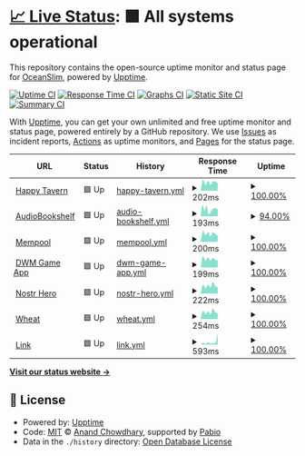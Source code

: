 # [📈 Live Status](https://0ceanSlim.github.io/upptime): <!--live status--> **🟩 All systems operational**

This repository contains the open-source uptime monitor and status page for [OceanSlim](https://happytavern.co), powered by [Upptime](https://github.com/upptime/upptime).

[![Uptime CI](https://github.com/0ceanSlim/upptime/workflows/Uptime%20CI/badge.svg)](https://github.com/0ceanSlim/upptime/actions?query=workflow%3A%22Uptime+CI%22)
[![Response Time CI](https://github.com/0ceanSlim/upptime/workflows/Response%20Time%20CI/badge.svg)](https://github.com/0ceanSlim/upptime/actions?query=workflow%3A%22Response+Time+CI%22)
[![Graphs CI](https://github.com/0ceanSlim/upptime/workflows/Graphs%20CI/badge.svg)](https://github.com/0ceanSlim/upptime/actions?query=workflow%3A%22Graphs+CI%22)
[![Static Site CI](https://github.com/0ceanSlim/upptime/workflows/Static%20Site%20CI/badge.svg)](https://github.com/0ceanSlim/upptime/actions?query=workflow%3A%22Static+Site+CI%22)
[![Summary CI](https://github.com/0ceanSlim/upptime/workflows/Summary%20CI/badge.svg)](https://github.com/0ceanSlim/upptime/actions?query=workflow%3A%22Summary+CI%22)

With [Upptime](https://upptime.js.org), you can get your own unlimited and free uptime monitor and status page, powered entirely by a GitHub repository. We use [Issues](https://github.com/0ceanSlim/upptime/issues) as incident reports, [Actions](https://github.com/0ceanSlim/upptime/actions) as uptime monitors, and [Pages](https://0ceanSlim.github.io/upptime) for the status page.

<!--start: status pages-->
<!-- This summary is generated by Upptime (https://github.com/upptime/upptime) -->
<!-- Do not edit this manually, your changes will be overwritten -->
<!-- prettier-ignore -->
| URL | Status | History | Response Time | Uptime |
| --- | ------ | ------- | ------------- | ------ |
| <img alt="" src="https://icons.duckduckgo.com/ip3/happytavern.co.ico" height="13"> [Happy Tavern](https://happytavern.co) | 🟩 Up | [happy-tavern.yml](https://github.com/0ceanSlim/upptime/commits/HEAD/history/happy-tavern.yml) | <details><summary><img alt="Response time graph" src="./graphs/happy-tavern/response-time-week.png" height="20"> 202ms</summary><br><a href="https://0ceanSlim.github.io/upptime/history/happy-tavern"><img alt="Response time 243" src="https://img.shields.io/endpoint?url=https%3A%2F%2Fraw.githubusercontent.com%2F0ceanSlim%2Fupptime%2FHEAD%2Fapi%2Fhappy-tavern%2Fresponse-time.json"></a><br><a href="https://0ceanSlim.github.io/upptime/history/happy-tavern"><img alt="24-hour response time 192" src="https://img.shields.io/endpoint?url=https%3A%2F%2Fraw.githubusercontent.com%2F0ceanSlim%2Fupptime%2FHEAD%2Fapi%2Fhappy-tavern%2Fresponse-time-day.json"></a><br><a href="https://0ceanSlim.github.io/upptime/history/happy-tavern"><img alt="7-day response time 202" src="https://img.shields.io/endpoint?url=https%3A%2F%2Fraw.githubusercontent.com%2F0ceanSlim%2Fupptime%2FHEAD%2Fapi%2Fhappy-tavern%2Fresponse-time-week.json"></a><br><a href="https://0ceanSlim.github.io/upptime/history/happy-tavern"><img alt="30-day response time 252" src="https://img.shields.io/endpoint?url=https%3A%2F%2Fraw.githubusercontent.com%2F0ceanSlim%2Fupptime%2FHEAD%2Fapi%2Fhappy-tavern%2Fresponse-time-month.json"></a><br><a href="https://0ceanSlim.github.io/upptime/history/happy-tavern"><img alt="1-year response time 243" src="https://img.shields.io/endpoint?url=https%3A%2F%2Fraw.githubusercontent.com%2F0ceanSlim%2Fupptime%2FHEAD%2Fapi%2Fhappy-tavern%2Fresponse-time-year.json"></a></details> | <details><summary><a href="https://0ceanSlim.github.io/upptime/history/happy-tavern">100.00%</a></summary><a href="https://0ceanSlim.github.io/upptime/history/happy-tavern"><img alt="All-time uptime 99.78%" src="https://img.shields.io/endpoint?url=https%3A%2F%2Fraw.githubusercontent.com%2F0ceanSlim%2Fupptime%2FHEAD%2Fapi%2Fhappy-tavern%2Fuptime.json"></a><br><a href="https://0ceanSlim.github.io/upptime/history/happy-tavern"><img alt="24-hour uptime 100.00%" src="https://img.shields.io/endpoint?url=https%3A%2F%2Fraw.githubusercontent.com%2F0ceanSlim%2Fupptime%2FHEAD%2Fapi%2Fhappy-tavern%2Fuptime-day.json"></a><br><a href="https://0ceanSlim.github.io/upptime/history/happy-tavern"><img alt="7-day uptime 100.00%" src="https://img.shields.io/endpoint?url=https%3A%2F%2Fraw.githubusercontent.com%2F0ceanSlim%2Fupptime%2FHEAD%2Fapi%2Fhappy-tavern%2Fuptime-week.json"></a><br><a href="https://0ceanSlim.github.io/upptime/history/happy-tavern"><img alt="30-day uptime 99.95%" src="https://img.shields.io/endpoint?url=https%3A%2F%2Fraw.githubusercontent.com%2F0ceanSlim%2Fupptime%2FHEAD%2Fapi%2Fhappy-tavern%2Fuptime-month.json"></a><br><a href="https://0ceanSlim.github.io/upptime/history/happy-tavern"><img alt="1-year uptime 99.78%" src="https://img.shields.io/endpoint?url=https%3A%2F%2Fraw.githubusercontent.com%2F0ceanSlim%2Fupptime%2FHEAD%2Fapi%2Fhappy-tavern%2Fuptime-year.json"></a></details>
| <img alt="" src="https://icons.duckduckgo.com/ip3/books.happytavern.co.ico" height="13"> [AudioBookshelf](https://books.happytavern.co) | 🟩 Up | [audio-bookshelf.yml](https://github.com/0ceanSlim/upptime/commits/HEAD/history/audio-bookshelf.yml) | <details><summary><img alt="Response time graph" src="./graphs/audio-bookshelf/response-time-week.png" height="20"> 193ms</summary><br><a href="https://0ceanSlim.github.io/upptime/history/audio-bookshelf"><img alt="Response time 289" src="https://img.shields.io/endpoint?url=https%3A%2F%2Fraw.githubusercontent.com%2F0ceanSlim%2Fupptime%2FHEAD%2Fapi%2Faudio-bookshelf%2Fresponse-time.json"></a><br><a href="https://0ceanSlim.github.io/upptime/history/audio-bookshelf"><img alt="24-hour response time 198" src="https://img.shields.io/endpoint?url=https%3A%2F%2Fraw.githubusercontent.com%2F0ceanSlim%2Fupptime%2FHEAD%2Fapi%2Faudio-bookshelf%2Fresponse-time-day.json"></a><br><a href="https://0ceanSlim.github.io/upptime/history/audio-bookshelf"><img alt="7-day response time 193" src="https://img.shields.io/endpoint?url=https%3A%2F%2Fraw.githubusercontent.com%2F0ceanSlim%2Fupptime%2FHEAD%2Fapi%2Faudio-bookshelf%2Fresponse-time-week.json"></a><br><a href="https://0ceanSlim.github.io/upptime/history/audio-bookshelf"><img alt="30-day response time 312" src="https://img.shields.io/endpoint?url=https%3A%2F%2Fraw.githubusercontent.com%2F0ceanSlim%2Fupptime%2FHEAD%2Fapi%2Faudio-bookshelf%2Fresponse-time-month.json"></a><br><a href="https://0ceanSlim.github.io/upptime/history/audio-bookshelf"><img alt="1-year response time 289" src="https://img.shields.io/endpoint?url=https%3A%2F%2Fraw.githubusercontent.com%2F0ceanSlim%2Fupptime%2FHEAD%2Fapi%2Faudio-bookshelf%2Fresponse-time-year.json"></a></details> | <details><summary><a href="https://0ceanSlim.github.io/upptime/history/audio-bookshelf">94.00%</a></summary><a href="https://0ceanSlim.github.io/upptime/history/audio-bookshelf"><img alt="All-time uptime 99.10%" src="https://img.shields.io/endpoint?url=https%3A%2F%2Fraw.githubusercontent.com%2F0ceanSlim%2Fupptime%2FHEAD%2Fapi%2Faudio-bookshelf%2Fuptime.json"></a><br><a href="https://0ceanSlim.github.io/upptime/history/audio-bookshelf"><img alt="24-hour uptime 100.00%" src="https://img.shields.io/endpoint?url=https%3A%2F%2Fraw.githubusercontent.com%2F0ceanSlim%2Fupptime%2FHEAD%2Fapi%2Faudio-bookshelf%2Fuptime-day.json"></a><br><a href="https://0ceanSlim.github.io/upptime/history/audio-bookshelf"><img alt="7-day uptime 94.00%" src="https://img.shields.io/endpoint?url=https%3A%2F%2Fraw.githubusercontent.com%2F0ceanSlim%2Fupptime%2FHEAD%2Fapi%2Faudio-bookshelf%2Fuptime-week.json"></a><br><a href="https://0ceanSlim.github.io/upptime/history/audio-bookshelf"><img alt="30-day uptime 98.62%" src="https://img.shields.io/endpoint?url=https%3A%2F%2Fraw.githubusercontent.com%2F0ceanSlim%2Fupptime%2FHEAD%2Fapi%2Faudio-bookshelf%2Fuptime-month.json"></a><br><a href="https://0ceanSlim.github.io/upptime/history/audio-bookshelf"><img alt="1-year uptime 99.10%" src="https://img.shields.io/endpoint?url=https%3A%2F%2Fraw.githubusercontent.com%2F0ceanSlim%2Fupptime%2FHEAD%2Fapi%2Faudio-bookshelf%2Fuptime-year.json"></a></details>
| <img alt="" src="https://icons.duckduckgo.com/ip3/mempool.happytavern.co.ico" height="13"> [Mempool](https://mempool.happytavern.co) | 🟩 Up | [mempool.yml](https://github.com/0ceanSlim/upptime/commits/HEAD/history/mempool.yml) | <details><summary><img alt="Response time graph" src="./graphs/mempool/response-time-week.png" height="20"> 200ms</summary><br><a href="https://0ceanSlim.github.io/upptime/history/mempool"><img alt="Response time 234" src="https://img.shields.io/endpoint?url=https%3A%2F%2Fraw.githubusercontent.com%2F0ceanSlim%2Fupptime%2FHEAD%2Fapi%2Fmempool%2Fresponse-time.json"></a><br><a href="https://0ceanSlim.github.io/upptime/history/mempool"><img alt="24-hour response time 232" src="https://img.shields.io/endpoint?url=https%3A%2F%2Fraw.githubusercontent.com%2F0ceanSlim%2Fupptime%2FHEAD%2Fapi%2Fmempool%2Fresponse-time-day.json"></a><br><a href="https://0ceanSlim.github.io/upptime/history/mempool"><img alt="7-day response time 200" src="https://img.shields.io/endpoint?url=https%3A%2F%2Fraw.githubusercontent.com%2F0ceanSlim%2Fupptime%2FHEAD%2Fapi%2Fmempool%2Fresponse-time-week.json"></a><br><a href="https://0ceanSlim.github.io/upptime/history/mempool"><img alt="30-day response time 211" src="https://img.shields.io/endpoint?url=https%3A%2F%2Fraw.githubusercontent.com%2F0ceanSlim%2Fupptime%2FHEAD%2Fapi%2Fmempool%2Fresponse-time-month.json"></a><br><a href="https://0ceanSlim.github.io/upptime/history/mempool"><img alt="1-year response time 234" src="https://img.shields.io/endpoint?url=https%3A%2F%2Fraw.githubusercontent.com%2F0ceanSlim%2Fupptime%2FHEAD%2Fapi%2Fmempool%2Fresponse-time-year.json"></a></details> | <details><summary><a href="https://0ceanSlim.github.io/upptime/history/mempool">100.00%</a></summary><a href="https://0ceanSlim.github.io/upptime/history/mempool"><img alt="All-time uptime 99.83%" src="https://img.shields.io/endpoint?url=https%3A%2F%2Fraw.githubusercontent.com%2F0ceanSlim%2Fupptime%2FHEAD%2Fapi%2Fmempool%2Fuptime.json"></a><br><a href="https://0ceanSlim.github.io/upptime/history/mempool"><img alt="24-hour uptime 100.00%" src="https://img.shields.io/endpoint?url=https%3A%2F%2Fraw.githubusercontent.com%2F0ceanSlim%2Fupptime%2FHEAD%2Fapi%2Fmempool%2Fuptime-day.json"></a><br><a href="https://0ceanSlim.github.io/upptime/history/mempool"><img alt="7-day uptime 100.00%" src="https://img.shields.io/endpoint?url=https%3A%2F%2Fraw.githubusercontent.com%2F0ceanSlim%2Fupptime%2FHEAD%2Fapi%2Fmempool%2Fuptime-week.json"></a><br><a href="https://0ceanSlim.github.io/upptime/history/mempool"><img alt="30-day uptime 100.00%" src="https://img.shields.io/endpoint?url=https%3A%2F%2Fraw.githubusercontent.com%2F0ceanSlim%2Fupptime%2FHEAD%2Fapi%2Fmempool%2Fuptime-month.json"></a><br><a href="https://0ceanSlim.github.io/upptime/history/mempool"><img alt="1-year uptime 99.83%" src="https://img.shields.io/endpoint?url=https%3A%2F%2Fraw.githubusercontent.com%2F0ceanSlim%2Fupptime%2FHEAD%2Fapi%2Fmempool%2Fuptime-year.json"></a></details>
| <img alt="" src="https://icons.duckduckgo.com/ip3/dwm.happytavern.co.ico" height="13"> [DWM Game App](https://dwm.happytavern.co) | 🟩 Up | [dwm-game-app.yml](https://github.com/0ceanSlim/upptime/commits/HEAD/history/dwm-game-app.yml) | <details><summary><img alt="Response time graph" src="./graphs/dwm-game-app/response-time-week.png" height="20"> 199ms</summary><br><a href="https://0ceanSlim.github.io/upptime/history/dwm-game-app"><img alt="Response time 246" src="https://img.shields.io/endpoint?url=https%3A%2F%2Fraw.githubusercontent.com%2F0ceanSlim%2Fupptime%2FHEAD%2Fapi%2Fdwm-game-app%2Fresponse-time.json"></a><br><a href="https://0ceanSlim.github.io/upptime/history/dwm-game-app"><img alt="24-hour response time 176" src="https://img.shields.io/endpoint?url=https%3A%2F%2Fraw.githubusercontent.com%2F0ceanSlim%2Fupptime%2FHEAD%2Fapi%2Fdwm-game-app%2Fresponse-time-day.json"></a><br><a href="https://0ceanSlim.github.io/upptime/history/dwm-game-app"><img alt="7-day response time 199" src="https://img.shields.io/endpoint?url=https%3A%2F%2Fraw.githubusercontent.com%2F0ceanSlim%2Fupptime%2FHEAD%2Fapi%2Fdwm-game-app%2Fresponse-time-week.json"></a><br><a href="https://0ceanSlim.github.io/upptime/history/dwm-game-app"><img alt="30-day response time 294" src="https://img.shields.io/endpoint?url=https%3A%2F%2Fraw.githubusercontent.com%2F0ceanSlim%2Fupptime%2FHEAD%2Fapi%2Fdwm-game-app%2Fresponse-time-month.json"></a><br><a href="https://0ceanSlim.github.io/upptime/history/dwm-game-app"><img alt="1-year response time 246" src="https://img.shields.io/endpoint?url=https%3A%2F%2Fraw.githubusercontent.com%2F0ceanSlim%2Fupptime%2FHEAD%2Fapi%2Fdwm-game-app%2Fresponse-time-year.json"></a></details> | <details><summary><a href="https://0ceanSlim.github.io/upptime/history/dwm-game-app">100.00%</a></summary><a href="https://0ceanSlim.github.io/upptime/history/dwm-game-app"><img alt="All-time uptime 97.83%" src="https://img.shields.io/endpoint?url=https%3A%2F%2Fraw.githubusercontent.com%2F0ceanSlim%2Fupptime%2FHEAD%2Fapi%2Fdwm-game-app%2Fuptime.json"></a><br><a href="https://0ceanSlim.github.io/upptime/history/dwm-game-app"><img alt="24-hour uptime 100.00%" src="https://img.shields.io/endpoint?url=https%3A%2F%2Fraw.githubusercontent.com%2F0ceanSlim%2Fupptime%2FHEAD%2Fapi%2Fdwm-game-app%2Fuptime-day.json"></a><br><a href="https://0ceanSlim.github.io/upptime/history/dwm-game-app"><img alt="7-day uptime 100.00%" src="https://img.shields.io/endpoint?url=https%3A%2F%2Fraw.githubusercontent.com%2F0ceanSlim%2Fupptime%2FHEAD%2Fapi%2Fdwm-game-app%2Fuptime-week.json"></a><br><a href="https://0ceanSlim.github.io/upptime/history/dwm-game-app"><img alt="30-day uptime 99.90%" src="https://img.shields.io/endpoint?url=https%3A%2F%2Fraw.githubusercontent.com%2F0ceanSlim%2Fupptime%2FHEAD%2Fapi%2Fdwm-game-app%2Fuptime-month.json"></a><br><a href="https://0ceanSlim.github.io/upptime/history/dwm-game-app"><img alt="1-year uptime 97.83%" src="https://img.shields.io/endpoint?url=https%3A%2F%2Fraw.githubusercontent.com%2F0ceanSlim%2Fupptime%2FHEAD%2Fapi%2Fdwm-game-app%2Fuptime-year.json"></a></details>
| <img alt="" src="https://icons.duckduckgo.com/ip3/hero.happytavern.co.ico" height="13"> [Nostr Hero](https://hero.happytavern.co) | 🟩 Up | [nostr-hero.yml](https://github.com/0ceanSlim/upptime/commits/HEAD/history/nostr-hero.yml) | <details><summary><img alt="Response time graph" src="./graphs/nostr-hero/response-time-week.png" height="20"> 222ms</summary><br><a href="https://0ceanSlim.github.io/upptime/history/nostr-hero"><img alt="Response time 239" src="https://img.shields.io/endpoint?url=https%3A%2F%2Fraw.githubusercontent.com%2F0ceanSlim%2Fupptime%2FHEAD%2Fapi%2Fnostr-hero%2Fresponse-time.json"></a><br><a href="https://0ceanSlim.github.io/upptime/history/nostr-hero"><img alt="24-hour response time 188" src="https://img.shields.io/endpoint?url=https%3A%2F%2Fraw.githubusercontent.com%2F0ceanSlim%2Fupptime%2FHEAD%2Fapi%2Fnostr-hero%2Fresponse-time-day.json"></a><br><a href="https://0ceanSlim.github.io/upptime/history/nostr-hero"><img alt="7-day response time 222" src="https://img.shields.io/endpoint?url=https%3A%2F%2Fraw.githubusercontent.com%2F0ceanSlim%2Fupptime%2FHEAD%2Fapi%2Fnostr-hero%2Fresponse-time-week.json"></a><br><a href="https://0ceanSlim.github.io/upptime/history/nostr-hero"><img alt="30-day response time 237" src="https://img.shields.io/endpoint?url=https%3A%2F%2Fraw.githubusercontent.com%2F0ceanSlim%2Fupptime%2FHEAD%2Fapi%2Fnostr-hero%2Fresponse-time-month.json"></a><br><a href="https://0ceanSlim.github.io/upptime/history/nostr-hero"><img alt="1-year response time 239" src="https://img.shields.io/endpoint?url=https%3A%2F%2Fraw.githubusercontent.com%2F0ceanSlim%2Fupptime%2FHEAD%2Fapi%2Fnostr-hero%2Fresponse-time-year.json"></a></details> | <details><summary><a href="https://0ceanSlim.github.io/upptime/history/nostr-hero">100.00%</a></summary><a href="https://0ceanSlim.github.io/upptime/history/nostr-hero"><img alt="All-time uptime 99.83%" src="https://img.shields.io/endpoint?url=https%3A%2F%2Fraw.githubusercontent.com%2F0ceanSlim%2Fupptime%2FHEAD%2Fapi%2Fnostr-hero%2Fuptime.json"></a><br><a href="https://0ceanSlim.github.io/upptime/history/nostr-hero"><img alt="24-hour uptime 100.00%" src="https://img.shields.io/endpoint?url=https%3A%2F%2Fraw.githubusercontent.com%2F0ceanSlim%2Fupptime%2FHEAD%2Fapi%2Fnostr-hero%2Fuptime-day.json"></a><br><a href="https://0ceanSlim.github.io/upptime/history/nostr-hero"><img alt="7-day uptime 100.00%" src="https://img.shields.io/endpoint?url=https%3A%2F%2Fraw.githubusercontent.com%2F0ceanSlim%2Fupptime%2FHEAD%2Fapi%2Fnostr-hero%2Fuptime-week.json"></a><br><a href="https://0ceanSlim.github.io/upptime/history/nostr-hero"><img alt="30-day uptime 100.00%" src="https://img.shields.io/endpoint?url=https%3A%2F%2Fraw.githubusercontent.com%2F0ceanSlim%2Fupptime%2FHEAD%2Fapi%2Fnostr-hero%2Fuptime-month.json"></a><br><a href="https://0ceanSlim.github.io/upptime/history/nostr-hero"><img alt="1-year uptime 99.83%" src="https://img.shields.io/endpoint?url=https%3A%2F%2Fraw.githubusercontent.com%2F0ceanSlim%2Fupptime%2FHEAD%2Fapi%2Fnostr-hero%2Fuptime-year.json"></a></details>
| <img alt="" src="https://icons.duckduckgo.com/ip3/wheat.happytavern.co.ico" height="13"> [Wheat](https://wheat.happytavern.co) | 🟩 Up | [wheat.yml](https://github.com/0ceanSlim/upptime/commits/HEAD/history/wheat.yml) | <details><summary><img alt="Response time graph" src="./graphs/wheat/response-time-week.png" height="20"> 254ms</summary><br><a href="https://0ceanSlim.github.io/upptime/history/wheat"><img alt="Response time 269" src="https://img.shields.io/endpoint?url=https%3A%2F%2Fraw.githubusercontent.com%2F0ceanSlim%2Fupptime%2FHEAD%2Fapi%2Fwheat%2Fresponse-time.json"></a><br><a href="https://0ceanSlim.github.io/upptime/history/wheat"><img alt="24-hour response time 394" src="https://img.shields.io/endpoint?url=https%3A%2F%2Fraw.githubusercontent.com%2F0ceanSlim%2Fupptime%2FHEAD%2Fapi%2Fwheat%2Fresponse-time-day.json"></a><br><a href="https://0ceanSlim.github.io/upptime/history/wheat"><img alt="7-day response time 254" src="https://img.shields.io/endpoint?url=https%3A%2F%2Fraw.githubusercontent.com%2F0ceanSlim%2Fupptime%2FHEAD%2Fapi%2Fwheat%2Fresponse-time-week.json"></a><br><a href="https://0ceanSlim.github.io/upptime/history/wheat"><img alt="30-day response time 316" src="https://img.shields.io/endpoint?url=https%3A%2F%2Fraw.githubusercontent.com%2F0ceanSlim%2Fupptime%2FHEAD%2Fapi%2Fwheat%2Fresponse-time-month.json"></a><br><a href="https://0ceanSlim.github.io/upptime/history/wheat"><img alt="1-year response time 269" src="https://img.shields.io/endpoint?url=https%3A%2F%2Fraw.githubusercontent.com%2F0ceanSlim%2Fupptime%2FHEAD%2Fapi%2Fwheat%2Fresponse-time-year.json"></a></details> | <details><summary><a href="https://0ceanSlim.github.io/upptime/history/wheat">100.00%</a></summary><a href="https://0ceanSlim.github.io/upptime/history/wheat"><img alt="All-time uptime 98.81%" src="https://img.shields.io/endpoint?url=https%3A%2F%2Fraw.githubusercontent.com%2F0ceanSlim%2Fupptime%2FHEAD%2Fapi%2Fwheat%2Fuptime.json"></a><br><a href="https://0ceanSlim.github.io/upptime/history/wheat"><img alt="24-hour uptime 100.00%" src="https://img.shields.io/endpoint?url=https%3A%2F%2Fraw.githubusercontent.com%2F0ceanSlim%2Fupptime%2FHEAD%2Fapi%2Fwheat%2Fuptime-day.json"></a><br><a href="https://0ceanSlim.github.io/upptime/history/wheat"><img alt="7-day uptime 100.00%" src="https://img.shields.io/endpoint?url=https%3A%2F%2Fraw.githubusercontent.com%2F0ceanSlim%2Fupptime%2FHEAD%2Fapi%2Fwheat%2Fuptime-week.json"></a><br><a href="https://0ceanSlim.github.io/upptime/history/wheat"><img alt="30-day uptime 99.89%" src="https://img.shields.io/endpoint?url=https%3A%2F%2Fraw.githubusercontent.com%2F0ceanSlim%2Fupptime%2FHEAD%2Fapi%2Fwheat%2Fuptime-month.json"></a><br><a href="https://0ceanSlim.github.io/upptime/history/wheat"><img alt="1-year uptime 98.81%" src="https://img.shields.io/endpoint?url=https%3A%2F%2Fraw.githubusercontent.com%2F0ceanSlim%2Fupptime%2FHEAD%2Fapi%2Fwheat%2Fuptime-year.json"></a></details>
| <img alt="" src="https://icons.duckduckgo.com/ip3/link.happytavern.co.ico" height="13"> [Link](https://link.happytavern.co) | 🟩 Up | [link.yml](https://github.com/0ceanSlim/upptime/commits/HEAD/history/link.yml) | <details><summary><img alt="Response time graph" src="./graphs/link/response-time-week.png" height="20"> 593ms</summary><br><a href="https://0ceanSlim.github.io/upptime/history/link"><img alt="Response time 379" src="https://img.shields.io/endpoint?url=https%3A%2F%2Fraw.githubusercontent.com%2F0ceanSlim%2Fupptime%2FHEAD%2Fapi%2Flink%2Fresponse-time.json"></a><br><a href="https://0ceanSlim.github.io/upptime/history/link"><img alt="24-hour response time 246" src="https://img.shields.io/endpoint?url=https%3A%2F%2Fraw.githubusercontent.com%2F0ceanSlim%2Fupptime%2FHEAD%2Fapi%2Flink%2Fresponse-time-day.json"></a><br><a href="https://0ceanSlim.github.io/upptime/history/link"><img alt="7-day response time 593" src="https://img.shields.io/endpoint?url=https%3A%2F%2Fraw.githubusercontent.com%2F0ceanSlim%2Fupptime%2FHEAD%2Fapi%2Flink%2Fresponse-time-week.json"></a><br><a href="https://0ceanSlim.github.io/upptime/history/link"><img alt="30-day response time 429" src="https://img.shields.io/endpoint?url=https%3A%2F%2Fraw.githubusercontent.com%2F0ceanSlim%2Fupptime%2FHEAD%2Fapi%2Flink%2Fresponse-time-month.json"></a><br><a href="https://0ceanSlim.github.io/upptime/history/link"><img alt="1-year response time 379" src="https://img.shields.io/endpoint?url=https%3A%2F%2Fraw.githubusercontent.com%2F0ceanSlim%2Fupptime%2FHEAD%2Fapi%2Flink%2Fresponse-time-year.json"></a></details> | <details><summary><a href="https://0ceanSlim.github.io/upptime/history/link">100.00%</a></summary><a href="https://0ceanSlim.github.io/upptime/history/link"><img alt="All-time uptime 99.44%" src="https://img.shields.io/endpoint?url=https%3A%2F%2Fraw.githubusercontent.com%2F0ceanSlim%2Fupptime%2FHEAD%2Fapi%2Flink%2Fuptime.json"></a><br><a href="https://0ceanSlim.github.io/upptime/history/link"><img alt="24-hour uptime 100.00%" src="https://img.shields.io/endpoint?url=https%3A%2F%2Fraw.githubusercontent.com%2F0ceanSlim%2Fupptime%2FHEAD%2Fapi%2Flink%2Fuptime-day.json"></a><br><a href="https://0ceanSlim.github.io/upptime/history/link"><img alt="7-day uptime 100.00%" src="https://img.shields.io/endpoint?url=https%3A%2F%2Fraw.githubusercontent.com%2F0ceanSlim%2Fupptime%2FHEAD%2Fapi%2Flink%2Fuptime-week.json"></a><br><a href="https://0ceanSlim.github.io/upptime/history/link"><img alt="30-day uptime 99.89%" src="https://img.shields.io/endpoint?url=https%3A%2F%2Fraw.githubusercontent.com%2F0ceanSlim%2Fupptime%2FHEAD%2Fapi%2Flink%2Fuptime-month.json"></a><br><a href="https://0ceanSlim.github.io/upptime/history/link"><img alt="1-year uptime 99.44%" src="https://img.shields.io/endpoint?url=https%3A%2F%2Fraw.githubusercontent.com%2F0ceanSlim%2Fupptime%2FHEAD%2Fapi%2Flink%2Fuptime-year.json"></a></details>

<!--end: status pages-->

[**Visit our status website →**](https://0ceanSlim.github.io/upptime)

## 📄 License

- Powered by: [Upptime](https://github.com/upptime/upptime)
- Code: [MIT](./LICENSE) © [Anand Chowdhary](https://anandchowdhary.com), supported by [Pabio](https://pabio.com)
- Data in the `./history` directory: [Open Database License](https://opendatacommons.org/licenses/odbl/1-0/)
